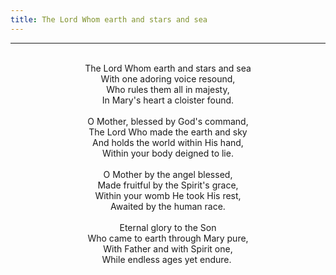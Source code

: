 ```yaml
---
title: The Lord Whom earth and stars and sea
---
```


---
<center>
<br/>
The Lord Whom earth and stars and sea<br/>
With one adoring voice resound,<br/>
Who rules them all in majesty,<br/>
In Mary's heart a cloister found. <br/>
<br/>
O Mother, blessed by God's command,<br/>
The Lord Who made the earth and sky<br/>
And holds the world within His hand,<br/>
Within your body deigned to lie. <br/>
<br/>
O Mother by the angel blessed,<br/>
Made fruitful by the Spirit's grace,<br/>
Within your womb He took His rest,<br/>
Awaited by the human race. <br/>
<br/>
Eternal glory to the Son<br/>
Who came to earth through Mary pure,<br/>
With Father and with Spirit one,<br/>
While endless ages yet endure.  <br/>

</center>